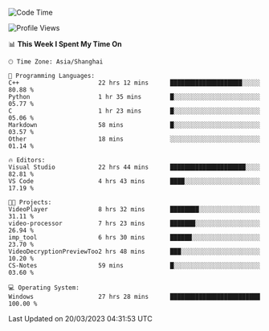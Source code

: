 <!--START_SECTION:waka-->
![Code Time](http://img.shields.io/badge/Code%20Time-783%20hrs%205%20mins-blue)

![Profile Views](http://img.shields.io/badge/Profile%20Views-0-blue)

📊 **This Week I Spent My Time On** 

```text
🕑︎ Time Zone: Asia/Shanghai

💬 Programming Languages: 
C++                      22 hrs 12 mins      ████████████████████░░░░░   80.88 % 
Python                   1 hr 35 mins        █░░░░░░░░░░░░░░░░░░░░░░░░   05.77 % 
C                        1 hr 23 mins        █░░░░░░░░░░░░░░░░░░░░░░░░   05.06 % 
Markdown                 58 mins             █░░░░░░░░░░░░░░░░░░░░░░░░   03.57 % 
Other                    18 mins             ░░░░░░░░░░░░░░░░░░░░░░░░░   01.14 % 

🔥 Editors: 
Visual Studio            22 hrs 44 mins      █████████████████████░░░░   82.81 % 
VS Code                  4 hrs 43 mins       ████░░░░░░░░░░░░░░░░░░░░░   17.19 % 

🐱‍💻 Projects: 
VideoPlayer              8 hrs 32 mins       ████████░░░░░░░░░░░░░░░░░   31.11 % 
video-processor          7 hrs 23 mins       ███████░░░░░░░░░░░░░░░░░░   26.94 % 
imp_tool                 6 hrs 30 mins       ██████░░░░░░░░░░░░░░░░░░░   23.70 % 
VideoDecryptionPreviewToo2 hrs 48 mins       ███░░░░░░░░░░░░░░░░░░░░░░   10.20 % 
CS-Notes                 59 mins             █░░░░░░░░░░░░░░░░░░░░░░░░   03.60 % 

💻 Operating System: 
Windows                  27 hrs 28 mins      █████████████████████████   100.00 % 
```


 Last Updated on 20/03/2023 04:31:53 UTC
<!--END_SECTION:waka-->